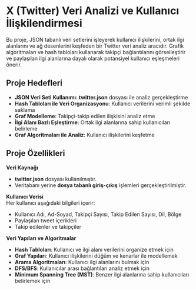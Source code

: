 # X (Twitter) Veri Analizi ve Kullanıcı İlişkilendirmesi  

Bu proje, JSON tabanlı veri setlerini işleyerek kullanıcı ilişkilerini, ortak ilgi alanlarını ve ağ desenlerini keşfeden bir Twitter veri analiz aracıdır. Grafik algoritmaları ve hash tabloları kullanarak takipçi bağlantılarını görselleştirir ve paylaşılan ilgi alanlarına dayalı olarak potansiyel kullanıcı eşleşmeleri önerir.

## Proje Hedefleri  
- **JSON Veri Seti Kullanımı**: **twitter.json** dosyası ile analiz gerçekleştirme  
- **Hash Tabloları ile Veri Organizasyonu**: Kullanıcı verilerini verimli şekilde saklama  
- **Graf Modelleme**: Takipçi-takip edilen ilişkisini analiz etme  
- **İlgi Alanı Bazlı Eşleştirme**: Ortak ilgi alanlarına sahip kullanıcıları belirleme  
- **Graf Algoritmaları ile Analiz**: Kullanıcı ilişkilerini keşfetme  

## Proje Özellikleri  
**Veri Kaynağı**  
- **twitter.json** dosyası kullanılmıştır.  
- Veritabanı yerine **dosya tabanlı giriş-çıkış** işlemleri gerçekleştirilmiştir.  

**Kullanıcı Verisi**  
Her kullanıcı aşağıdaki bilgileri içerir:  
- Kullanıcı Adı, Ad-Soyad, Takipçi Sayısı, Takip Edilen Sayısı, Dil, Bölge  
- Paylaşılan tweet içerikleri  
- Takip edilenler ve takipçiler  

**Veri Yapıları ve Algoritmalar**  
- **Hash Tabloları**: Kullanıcı ve ilgi alanı verilerini organize etmek için  
- **Graf Yapıları**: Kullanıcı ilişkilerini düğüm ve kenarlar ile modellemek  
- **Arama Algoritmaları**: Kullanıcı ilgi alanlarını bulmak için  
- **DFS/BFS**: Kullanıcılar arası bağlantıları analiz etmek için  
- **Minimum Spanning Tree (MST)**: Benzer ilgi alanlarına sahip kullanıcıları belirlemek için  

